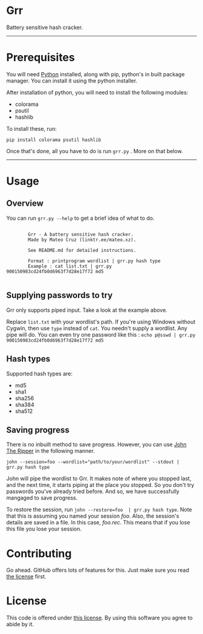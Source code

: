 # Grr
Battery sensitive hash cracker.

---

# Prerequisites 

You will need <a href='https://www.python.org/'>Python</a> installed, along with pip, python's in built package manager. You can install it using the python installer.

After installation of python, you will need to install the following modules:

  - colorama
  - psutil
  - hashlib
  
To install these, run:

``` pip install colorama psutil hashlib ```


Once that's done, all you have to do is run ```grr.py``` . More on that below.

---

# Usage

## Overview

You can run ```grr.py --help``` to get a brief idea of what to do.

```

        Grr - A battery sensitive hash cracker.
        Made by Mateo Cruz (linktr.ee/mateo.xz).

        See README.md for detailed instructions.

        Format : printprogram wordlist | grr.py hash type
        Example : cat list.txt | grr.py 900150983cd24fb0d6963f7d28e17f72 md5
          
```

## Supplying passwords to try

Grr only supports piped input. Take a look at the example above.

Replace `list.txt` with your wordlist's path. If you're using Windows without Cygwin, then use `type` instead of `cat`.
You needn't supply a wordlist. Any pipe will do. You can even try one password like this : ``` echo p@sswd | grr.py 900150983cd24fb0d6963f7d28e17f72 md5 ```


## Hash types

Supported hash types are:

  - md5
  - sha1 
  - sha256 
  - sha384 
  - sha512
  

## Saving progress

There is no inbuilt method to save progress. However, you can use <a href='http://www.openwall.com/john/'>John The Ripper</a> in the following manner.

``` john --session=foo --wordlist="path/to/your/wordlist" --stdout | grr.py hash type ```

John will pipe the wordlist to Grr. It makes note of where you stopped last, and the next time, it starts piping at the place you stopped. So you don't try passwords you've already tried before. And so, we have successfully mangaged to save progress.

To restore the session, run ``` john --restore=foo  | grr.py hash type ```. Note that this is assuming you named your session *foo*. Also, the session's details are saved in a file. In this case, *foo.rec*. This means that if you lose this file you lose your session.


# Contributing

Go ahead. GitHub offers lots of features for this. Just make sure you read <a href='https://github.com/Mate0xz/Grr/blob/main/LICENSE'>the license</a> first.


# License

This code is offered under <a href='https://github.com/Mate0xz/Grr/blob/main/LICENSE'>this license</a>. By using this software you agree to abide by it.

